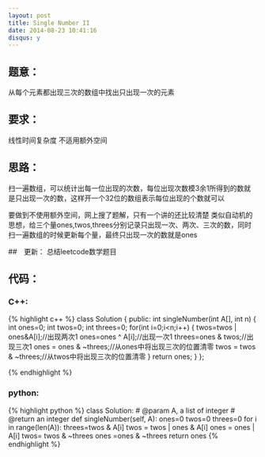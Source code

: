 ```yaml
---
layout: post
title: Single Number II
date: 2014-08-23 10:41:16
disqus: y
---
```


## 题意：
从每个元素都出现三次的数组中找出只出现一次的元素

## 要求：
线性时间复杂度
不适用额外空间

## 思路：
扫一遍数组，可以统计出每一位出现的次数，每位出现次数模3余1所得到的数就是只出现一次的数，这样开一个32位的数组表示每位出现的个数就可以

要做到不使用额外空间，网上搜了题解，只有一个讲的还比较清楚
类似自动机的思想，给三个量ones,twos,threes分别记录只出现一次、两次、三次的数，同时扫一遍数组的时候更新每个量，最终只出现一次的数就是ones

##　更新：
总结leetcode数学题目

## 代码：

### C++:

{% highlight c++ %}
class Solution {
public:
    int singleNumber(int A[], int n) {
        int ones=0;
        int twos=0;
        int threes=0;
        for(int i=0;i<n;i++)
        {
            twos=twos | ones&A[i];//出现两次1
            ones=ones ^ A[i];//出现一次1
            threes=ones & twos;//出现三次1
            ones = ones & ~threes;//从ones中将出现三次的位置清零
            twos = twos & ~threes;//从twos中将出现三次的位置清零
        }
        return ones;
    }
};



 {% endhighlight %}
### python:

{% highlight python %}
class Solution:
    # @param A, a list of integer
    # @return an integer
    def singleNumber(self, A):
        ones=0
        twos=0
        threes=0
        for i in range(len(A)):
            threes=twos & A[i]
            twos = twos | ones & A[i]
            ones = ones | A[i]
            twos= twos & ~threes
            ones =ones & ~threes
        return ones
 {% endhighlight %}
